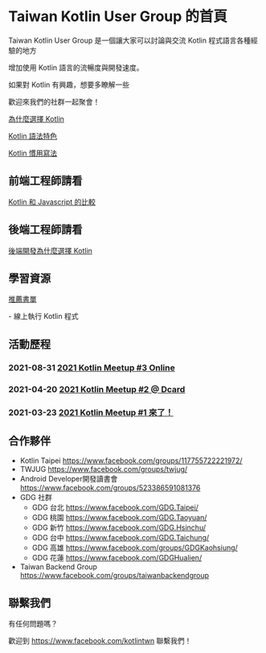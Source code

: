 # Taiwan Kotlin User Group 的首頁

Taiwan Kotlin User Group 是一個讓大家可以討論與交流 Kotlin 程式語言各種經驗的地方

增加使用 Kotlin 語言的流暢度與開發速度。

如果對 Kotlin 有興趣，想要多瞭解一些

歡迎來我們的社群一起聚會！

[為什麼選擇 Kotlin](why-kotlin.md)

[Kotlin 語法特色](kotlin-syntax.md)

[Kotlin 慣用寫法](idioms.md)

## 前端工程師請看

[Kotlin 和 Javascript 的比較](kotlin-vs-js.md)

## 後端工程師請看

[後端開發為什麼選擇 Kotlin](why-kotlin-backend.md)

## 學習資源

[推薦書單](book-list.md)

[](https://play.kotlinlang.org/) - 線上執行 Kotlin 程式

## 活動歷程

### 2021-08-31 [2021 Kotlin Meetup #3 Online](https://www.facebook.com/events/1264189300692421/)

### 2021-04-20 [2021 Kotlin Meetup #2 @ Dcard](https://www.facebook.com/events/793159571303586/)

### 2021-03-23 [2021 Kotlin Meetup #1 來了！](https://www.facebook.com/events/480898682916368/)

## 合作夥伴

* Kotlin Taipei <https://www.facebook.com/groups/117755722221972/>
* TWJUG <https://www.facebook.com/groups/twjug/>
* Android Developer開發讀書會 <https://www.facebook.com/groups/523386591081376>
* GDG 社群
  * GDG 台北 <https://www.facebook.com/GDG.Taipei/>
  * GDG 桃園 <https://www.facebook.com/GDG.Taoyuan/> 
  * GDG 新竹 <https://www.facebook.com/GDG.Hsinchu/> 
  * GDG 台中 <https://www.facebook.com/GDG.Taichung/>
  * GDG 高雄 <https://www.facebook.com/groups/GDGKaohsiung/> 
  * GDG 花蓮 <https://www.facebook.com/GDGHualien/>
* Taiwan Backend Group <https://www.facebook.com/groups/taiwanbackendgroup>

## 聯繫我們

有任何問題嗎？

歡迎到 <https://www.facebook.com/kotlintwn> 聯繫我們！


